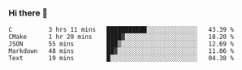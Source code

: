 ### Hi there 👋

<!--
**WShiBin/WShiBin** is a ✨ _special_ ✨ repository because its `README.md` (this file) appears on your GitHub profile.

Here are some ideas to get you started:

- 🔭 I’m currently working on ...
- 🌱 I’m currently learning ...
- 👯 I’m looking to collaborate on ...
- 🤔 I’m looking for help with ...
- 💬 Ask me about ...
- 📫 How to reach me: ...
- 😄 Pronouns: ...
- ⚡ Fun fact: ...
-->

<!--START_SECTION:waka-->
```text
C          3 hrs 11 mins   ███████████░░░░░░░░░░░░░░   43.39 % 
CMake      1 hr 20 mins    ████▓░░░░░░░░░░░░░░░░░░░░   18.20 % 
JSON       55 mins         ███▒░░░░░░░░░░░░░░░░░░░░░   12.69 % 
Markdown   48 mins         ██▓░░░░░░░░░░░░░░░░░░░░░░   11.06 % 
Text       19 mins         █░░░░░░░░░░░░░░░░░░░░░░░░   04.38 % 
```
<!--END_SECTION:waka-->
